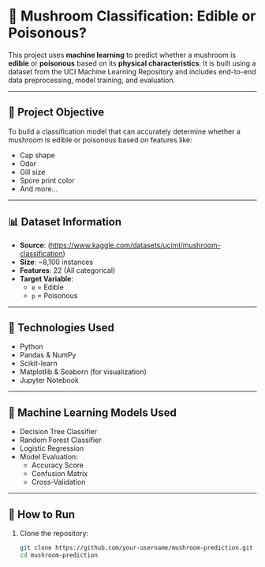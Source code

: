 # 🍄 Mushroom Classification: Edible or Poisonous?

This project uses **machine learning** to predict whether a mushroom is **edible** or **poisonous** based on its **physical characteristics**. It is built using a dataset from the UCI Machine Learning Repository and includes end-to-end data preprocessing, model training, and evaluation.

---

## 📌 Project Objective

To build a classification model that can accurately determine whether a mushroom is edible or poisonous based on features like:
- Cap shape
- Odor
- Gill size
- Spore print color
- And more...

---

## 📊 Dataset Information

- **Source**: (https://www.kaggle.com/datasets/uciml/mushroom-classification)
- **Size**: ~8,100 instances
- **Features**: 22 (All categorical)
- **Target Variable**: 
  - `e` = Edible  
  - `p` = Poisonous

---

## 🔧 Technologies Used

- Python
- Pandas & NumPy
- Scikit-learn
- Matplotlib & Seaborn (for visualization)
- Jupyter Notebook

---

## 🧠 Machine Learning Models Used

- Decision Tree Classifier
- Random Forest Classifier
- Logistic Regression
- Model Evaluation:
  - Accuracy Score
  - Confusion Matrix
  - Cross-Validation

---

## 🚀 How to Run

1. Clone the repository:

   ```bash
   git clone https://github.com/your-username/mushroom-prediction.git
   cd mushroom-prediction
